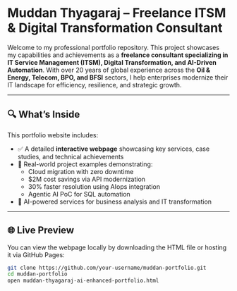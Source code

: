 # Muddan Thyagaraj – Freelance ITSM & Digital Transformation Consultant

Welcome to my professional portfolio repository. This project showcases my capabilities and achievements as a **freelance consultant specializing in IT Service Management (ITSM), Digital Transformation, and AI-Driven Automation**. With over 20 years of global experience across the **Oil & Energy, Telecom, BPO, and BFSI** sectors, I help enterprises modernize their IT landscape for efficiency, resilience, and strategic growth.

---

## 🔍 What’s Inside

This portfolio website includes:

- ✅ A detailed **interactive webpage** showcasing key services, case studies, and technical achievements
- 💼 Real-world project examples demonstrating:
  - Cloud migration with zero downtime
  - $2M cost savings via API modernization
  - 30% faster resolution using AIops integration
  - Agentic AI PoC for SQL automation
- 🤖 AI-powered services for business analysis and IT transformation

---

## 🌐 Live Preview

You can view the webpage locally by downloading the HTML file or hosting it via GitHub Pages:

```bash
git clone https://github.com/your-username/muddan-portfolio.git
cd muddan-portfolio
open muddan-thyagaraj-ai-enhanced-portfolio.html
